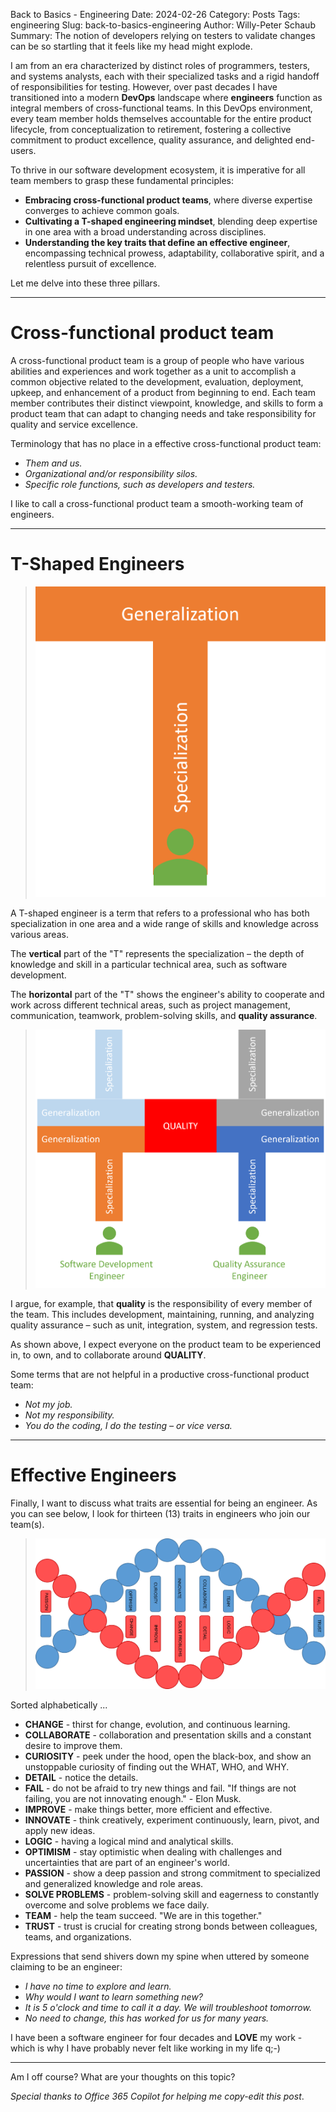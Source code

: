 Back to Basics - Engineering
Date: 2024-02-26
Category: Posts 
Tags: engineering
Slug: back-to-basics-engineering
Author: Willy-Peter Schaub
Summary: The notion of developers relying on testers to validate changes can be so startling that it feels like my head might explode.

I am from an era characterized by distinct roles of programmers, testers, and systems analysts, each with their specialized tasks and a rigid handoff of responsibilities for testing. However, over past decades I have transitioned into a modern **DevOps** landscape where **engineers** function as integral members of cross-functional teams. In this DevOps environment, every team member holds themselves accountable for the entire product lifecycle, from conceptualization to retirement, fostering a collective commitment to product excellence, quality assurance, and delighted end-users.

To thrive in our software development ecosystem, it is imperative for all team members to grasp these fundamental principles:

- **Embracing cross-functional product teams**, where diverse expertise converges to achieve common goals.
- **Cultivating a T-shaped engineering mindset**, blending deep expertise in one area with a broad understanding across disciplines.
- **Understanding the key traits that define an effective engineer**, encompassing technical prowess, adaptability, collaborative spirit, and a relentless pursuit of excellence.

Let me delve into these three pillars.

---

# Cross-functional product team

A cross-functional product team is a group of people who have various abilities and experiences and work together as a unit to accomplish a common objective related to the development, evaluation, deployment, upkeep, and enhancement of a product from beginning to end. Each team member contributes their distinct viewpoint, knowledge, and skills to form a product team that can adapt to changing needs and take responsibility for quality and service excellence.

Terminology that has no place in a effective cross-functional product team:

- _Them and us._
- _Organizational and/or responsibility silos._
- _Specific role functions, such as developers and testers._

I like to call a cross-functional product team a smooth-working team of engineers.

---

# T-Shaped Engineers

> ![t-shaped](/images/back-to-basics-engineering-1.png)

A T-shaped engineer is a term that refers to a professional who has both specialization in one area and a wide range of skills and knowledge across various areas. 

The **vertical** part of the "T" represents the specialization – the depth of knowledge and skill in a particular technical area, such as software development. 

The **horizontal** part of the "T" shows the engineer's ability to cooperate and work across different technical areas, such as project management, communication, teamwork, problem-solving skills, and **quality assurance**.

> ![quality](/images/back-to-basics-engineering-2.png)

I argue, for example, that **quality** is the responsibility of every member of the team. This includes development, maintaining, running, and analyzing quality assurance – such as unit, integration, system, and regression tests.

As shown above, I expect everyone on the product team to be experienced in, to own, and to collaborate around **QUALITY**.

Some terms that are not helpful in a productive cross-functional product team:

- _Not my job._
- _Not my responsibility._
- _You do the coding, I do the testing – or vice versa._

---

# Effective Engineers

Finally, I want to discuss what traits are essential for being an engineer. As you can see below, I look for thirteen (13) traits in engineers who join our team(s).

> ![DNA](/images/back-to-basics-engineering-3.png)

Sorted alphabetically ...

- **CHANGE** - thirst for change, evolution, and continuous learning.
- **COLLABORATE** - collaboration and presentation skills and a constant desire to improve them.
- **CURIOSITY** - peek under the hood, open the black-box, and show an unstoppable curiosity of finding out the WHAT, WHO, and WHY.
- **DETAIL** - notice the details.
- **FAIL** - do not be afraid to try new things and fail. "If things are not failing, you are not innovating enough." - Elon Musk.
- **IMPROVE** - make things better, more efficient and effective.
- **INNOVATE** - think creatively, experiment continuously, learn, pivot, and apply new ideas.
- **LOGIC** - having a logical mind and analytical skills.
- **OPTIMISM** - stay optimistic when dealing with challenges and uncertainties that are part of an engineer's world.
- **PASSION** - show a deep passion and strong commitment to specialized and generalized knowledge and role areas.
- **SOLVE PROBLEMS** - problem-solving skill and eagerness to constantly overcome and solve problems we face daily.
- **TEAM** - help the team succeed. "We are in this together."
- **TRUST** - trust is crucial for creating strong bonds between colleagues, teams, and organizations.

Expressions that send shivers down my spine when uttered by someone claiming to be an engineer:

- _I have no time to explore and learn._
- _Why would I want to learn something new?_
- _It is 5 o'clock and time to call it a day. We will troubleshoot tomorrow._
- _No need to change, this has worked for us for many years._

I have been a software engineer for four decades and **LOVE** my work - which is why I have probably never felt like working in my life q;-)

---

Am I off course? What are your thoughts on this topic?

_Special thanks to Office 365 Copilot for helping me copy-edit this post_.

